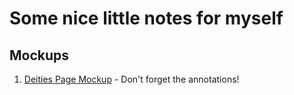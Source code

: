 # Some nice little notes for myself

## Mockups

  1. [Deities Page Mockup](https://wireframe.cc/TmvVaj) - Don't forget the annotations!
